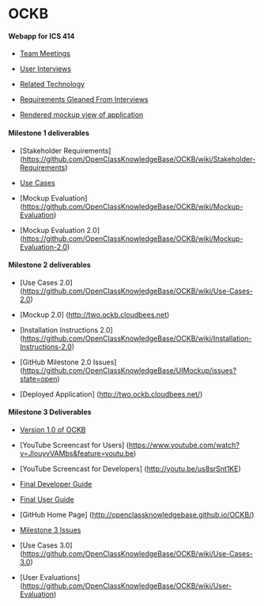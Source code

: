 OCKB
========

<h4> Webapp for ICS 414 </h4>

* [Team Meetings](https://github.com/OpenClassKnowledgeBase/OCKB/wiki/Team-Meetings)

* [User Interviews](https://github.com/OpenClassKnowledgeBase/OCKB/wiki/User-Interviews)

* [Related Technology](https://github.com/OpenClassKnowledgeBase/OCKB/wiki/Related-Technologies)

* [Requirements Gleaned From Interviews](https://github.com/OpenClassKnowledgeBase/OCKB/wiki/Requirements-Gleaned-From-Interviews)

* [Rendered mockup view of application](http://openclassknowledgebase.github.io/UIMockup/)


<h4> Milestone 1 deliverables </h4>

* [Stakeholder Requirements] (https://github.com/OpenClassKnowledgeBase/OCKB/wiki/Stakeholder-Requirements)

* [Use Cases](https://github.com/OpenClassKnowledgeBase/OCKB/wiki/Use-Cases)

* [Mockup Evaluation] (https://github.com/OpenClassKnowledgeBase/OCKB/wiki/Mockup-Evaluation)

* [Mockup Evaluation 2.0] (https://github.com/OpenClassKnowledgeBase/OCKB/wiki/Mockup-Evaluation-2.0)


<h4> Milestone 2 deliverables </h4>

* [Use Cases 2.0] (https://github.com/OpenClassKnowledgeBase/OCKB/wiki/Use-Cases-2.0)

* [Mockup 2.0] (http://two.ockb.cloudbees.net)   

* [Installation Instructions 2.0] (https://github.com/OpenClassKnowledgeBase/OCKB/wiki/Installation-Instructions-2.0)

* [GitHub Milestone 2.0 Issues] (https://github.com/OpenClassKnowledgeBase/UIMockup/issues?state=open)

* [Deployed Application] (http://two.ockb.cloudbees.net/)


<h4> Milestone 3 Deliverables </h4>

* [Version 1.0 of OCKB](http://two.ockb.cloudbees.net/)

* [YouTube Screencast for Users] (https://www.youtube.com/watch?v=JlouyvVAMbs&feature=youtu.be)

* [YouTube Screencast for Developers] (http://youtu.be/us8srSnt1KE)

* [Final Developer Guide](https://github.com/OpenClassKnowledgeBase/OCKB/wiki/Final-Developer-Guide)

* [Final User Guide](https://github.com/OpenClassKnowledgeBase/OCKB/wiki/Final-User-Guide)

* [GitHub Home Page] (http://openclassknowledgebase.github.io/OCKB/)

* [Milestone 3 Issues](https://github.com/OpenClassKnowledgeBase/OCKB/issues?direction=desc&milestone=2&page=1&sort=updated&state=closed)

* [Use Cases 3.0] (https://github.com/OpenClassKnowledgeBase/OCKB/wiki/Use-Cases-3.0)

* [User Evaluations] (https://github.com/OpenClassKnowledgeBase/OCKB/wiki/User-Evaluation)


